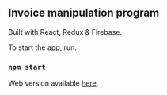 ## Invoice manipulation program

Built with React, Redux & Firebase.

To start the app, run:

### `npm start`

Web version available [here](https://google.com).
